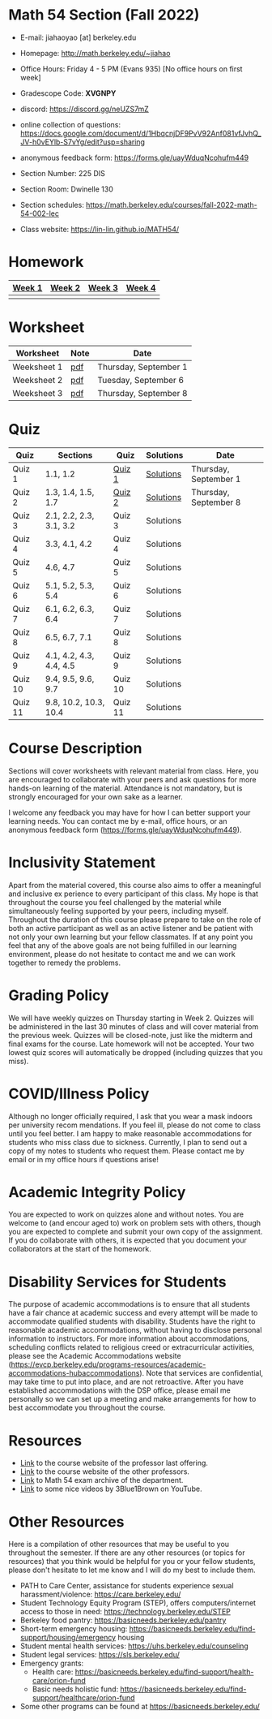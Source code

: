 # Math 54 Section (Fall 2022)

- E-mail: jiahaoyao [at] berkeley.edu

- Homepage: http://math.berkeley.edu/~jiahao

- Office Hours: Friday 4 - 5 PM (Evans 935) [No office hours on first week]

- Gradescope Code: **XVGNPY**

- discord: https://discord.gg/neUZS7mZ

- online collection of questions: https://docs.google.com/document/d/1HbqcnjDF9PvV92Anf081vfJvhQ_JV-h0vEYlb-S7vYg/edit?usp=sharing

- anonymous feedback form: https://forms.gle/uayWduqNcohufm449

- Section Number: 225 DIS

- Section Room: Dwinelle 130

- Section schedules: https://math.berkeley.edu/courses/fall-2022-math-54-002-lec

- Class website: https://lin-lin.github.io/MATH54/


# Homework

| [Week 1](https://math.berkeley.edu/~jiahao/gsi/54_22f/hw/hw1.pdf)   | [Week 2](https://math.berkeley.edu/~jiahao/gsi/54_22f/hw/hw2.pdf)                                                                  | [Week 3](https://math.berkeley.edu/~jiahao/gsi/54_22f/hw/hw3.pdf)  | [Week 4](https://math.berkeley.edu/~jiahao/gsi/54_22f/hw/hw4.pdf)                 |
|-------------|-----------------------------------------------------------------------|-----------------------|------|
|  | |  | |

# Worksheet

| Worksheet   | Note                                                                  | Date                  |
|-------------|-----------------------------------------------------------------------|-----------------------|
| Weeksheet 1 | [pdf](https://math.berkeley.edu/~jiahao/gsi/54_22f/worksheet/ws1.pdf) | Thursday, September 1 |
| Weeksheet 2 | [pdf](https://math.berkeley.edu/~jiahao/gsi/54_22f/worksheet/ws2.pdf) | Tuesday, September 6  |
| Weeksheet 3 | [pdf](https://math.berkeley.edu/~jiahao/gsi/54_22f/worksheet/ws3.pdf) | Thursday, September 8 |


# Quiz

| Quiz    | Sections                | Quiz    | Solutions | Date                  |
| ------- | ----------------------- | ------- | --------- | --------------------- |
| Quiz 1  | 1.1, 1.2                | [Quiz 1](https://math.berkeley.edu/~jiahao/gsi/54_22f/quiz/q1.pdf)  | [Solutions](https://math.berkeley.edu/~jiahao/gsi/54_22f/quiz/q1sol.pdf) | Thursday, September 1 |
| Quiz 2  | 1.3, 1.4, 1.5, 1.7      | [Quiz 2](https://math.berkeley.edu/~jiahao/gsi/54_22f/quiz/q2.pdf)  | [Solutions](https://math.berkeley.edu/~jiahao/gsi/54_22f/quiz/q2sol.pdf) | Thursday, September 8 |
| Quiz 3  | 2.1, 2.2, 2.3, 3.1, 3.2 | Quiz 3  | Solutions |                       |
| Quiz 4  | 3.3, 4.1, 4.2           | Quiz 4  | Solutions |                       |
| Quiz 5  | 4.6, 4.7                | Quiz 5  | Solutions |                       |
| Quiz 6  | 5.1, 5.2, 5.3, 5.4      | Quiz 6  | Solutions |                       |
| Quiz 7  | 6.1, 6.2, 6.3, 6.4      | Quiz 7  | Solutions |                       |
| Quiz 8  | 6.5, 6.7, 7.1           | Quiz 8  | Solutions |                       |
| Quiz 9  | 4.1, 4.2, 4.3, 4.4, 4.5 | Quiz 9  | Solutions |                       |
| Quiz 10 | 9.4, 9.5, 9.6, 9.7      | Quiz 10 | Solutions |                       |
| Quiz 11 | 9.8, 10.2, 10.3, 10.4   | Quiz 11 | Solutions |                       |

# Course Description

Sections will cover worksheets with relevant material from class. Here, you are encouraged to collaborate with your peers and ask questions for more hands-on learning of the material. Attendance is not mandatory, but is strongly encouraged for your own sake as a learner. 

I welcome any feedback you may have for how I can better support your learning needs. You can contact me by e-mail, office hours, or an anonymous feedback form (https://forms.gle/uayWduqNcohufm449). 

# Inclusivity Statement

Apart from the material covered, this course also aims to offer a meaningful and inclusive ex perience to every participant of this class. My hope is that throughout the course you feel challenged by the material while simultaneously feeling supported by your peers, including myself. Throughout the duration of this course please prepare to take on the role of both an active participant as well as an active listener and be patient with not only your own learning but your fellow classmates. If at any point you feel that any of the above goals are not being fulfilled in our learning environment, please do not hesitate to contact me and we can work together to remedy the problems. 

# Grading Policy

We will have weekly quizzes on Thursday starting in Week 2. Quizzes will be administered in the last 30 minutes of class and will cover material from the previous week. Quizzes will be closed-note, just like the midterm and final exams for the course. Late homework will not be accepted. Your two lowest quiz scores will automatically be dropped (including quizzes that you miss). 

# COVID/Illness Policy

Although no longer officially required, I ask that you wear a mask indoors per university recom mendations. If you feel ill, please do not come to class until you feel better. I am happy to make reasonable accommodations for students who miss class due to sickness. Currently, I plan to send out a copy of my notes to students who request them. Please contact me by email or in my office hours if questions arise! 

# Academic Integrity Policy 

You are expected to work on quizzes alone and without notes. You are welcome to (and encour aged to) work on problem sets with others, though you are expected to complete and submit your own copy of the assignment. If you do collaborate with others, it is expected that you document your collaborators at the start of the homework. 

# Disability Services for Students 

The purpose of academic accommodations is to ensure that all students have a fair chance at academic success and every attempt will be made to accommodate qualified students with disability. Students have the right to reasonable academic accommodations, without having to disclose personal information to instructors. For more information about accommodations, scheduling conflicts related to religious creed or extracurricular activities, please see the Academic Accommodations website (https://evcp.berkeley.edu/programs-resources/academic-accommodations-hubaccommodations). Note that services are confidential, may take time to put into place, and are not retroactive. After you have established accommodations with the DSP office, please email me personally so we can set up a meeting and make arrangements for how to best accommodate you throughout the course. 


# Resources

- [Link](https://github.com/lin-lin/MATH54/tree/2020Spring) to the course website of the professor last offering.
- [Link](https://math.berkeley.edu/~nikhil/courses/54.s21/) to the course website of the other professors.
- [Link](https://math.berkeley.edu/courses/archives/exams/math-54/) to Math 54 exam archive of the department.
- [Link](https://www.youtube.com/playlist?list=PLZHQObOWTQDPD3MizzM2xVFitgF8hE_ab) to some nice videos by 3Blue1Brown on YouTube.

# Other Resources 

Here is a compilation of other resources that may be useful to you throughout the semester. If there are any other resources (or topics for resources) that you think would be helpful for you or your fellow students, please don't hesitate to let me know and I will do my best to include them. 

- PATH to Care Center, assistance for students experience sexual harassment/violence: https://care.berkeley.edu/ 
- Student Technology Equity Program (STEP), offers computers/internet access to those in need: https://technology.berkeley.edu/STEP 
- Berkeley food pantry: https://basicneeds.berkeley.edu/pantry 
- Short-term emergency housing: https://basicneeds.berkeley.edu/find-support/housing/emergency housing 
- Student mental health services: https://uhs.berkeley.edu/counseling 
- Student legal services: https://sls.berkeley.edu/ 
- Emergency grants:
  - Health care: https://basicneeds.berkeley.edu/find-support/health-care/orion-fund 
  - Basic needs holistic fund: https://basicneeds.berkeley.edu/find-support/healthcare/orion-fund 
- Some other programs can be found at https://basicneeds.berkeley.edu/

